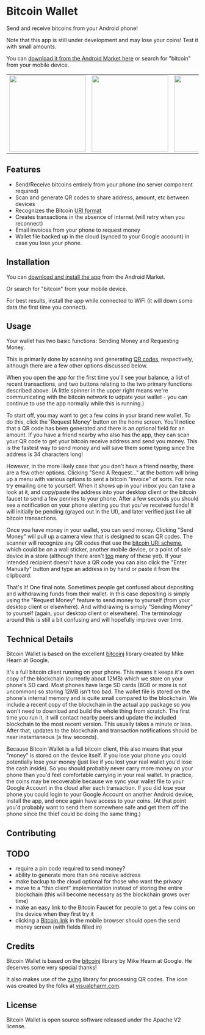 Bitcoin Wallet
==============

Send and receive bitcoins from your Android phone!

Note that this app is still under development and may lose your coins!  Test it with small amounts.

You can [download it from the Android Market here](http://example.com/) or search for "bitcoin" from your mobile device.

<table>
  <tr>
    <td><img src="http://i.imgur.com/aqF3p.png" width="200" /></td>    
    <td><img src="http://i.imgur.com/ilvNp.png" width="200" /></td>
    <td><img src="http://i.imgur.com/ObBth.png" width="200" /></td>
    <td><img src="http://i.imgur.com/TsZc7.png" width="200" /></td>
  </tr>
</table>

Features
--------

* Send/Receive bitcoins entirely from your phone (no server component required)
* Scan and generate QR codes to share address, amount, etc between devices
* Recognizes the Bitcoin [URI format](https://en.bitcoin.it/wiki/URI_Scheme)
* Creates transactions in the absence of internet (will retry when you reconnect)
* Email invoices from your phone to request money
* Wallet file backed up in the cloud (synced to your Google account) in case you lose your phone.

Installation
-------------

You can [download and install the app](http://example.com/) from the Android Market.

Or search for "bitcoin" from your mobile device.

For best results, install the app while connected to WiFi (it will down some data the first time you connect).

Usage
-----

Your wallet has two basic functions: Sending Money and Requesting Money.

This is primarily done by scanning and generating [QR codes](http://en.wikipedia.org/wiki/QR_code), respectively, although there are a few other options discussed below.

When you open the app for the first time you'll see your balance, a list of recent transactions, and two buttons relating to the two primary functions described above.  (A little spinner in the upper right means we're communicating with the bitcoin network to udpate your wallet - you can continue to use the app normally while this is running.)

To start off, you may want to get a few coins in your brand new wallet.  To do this, click the 'Request Money' button on the home screen.  You'll notice that a QR code has been generated and there is an optional field for an amount.  If you have a friend nearby who also has the app, they can scan your QR code to get your bitcoin receive address and send you money.  This is the fastest way to send money and will save them some typing since the address is 34 characters long!

However, in the more likely case that you don't have a friend nearby, there are a few other options.  Clicking "Send A Request..." at the bottom will bring up a menu with various options to sent a bitcoin "invoice" of sorts.  For now try emailing one to yourself.  When it shows up in your inbox you can take a look at it, and copy/paste the address into your desktop client or the bitcoin faucet to send a few pennies to your phone.  After a few seconds you should see a notification on your phone alerting you that you've received funds!  It will initially be pending (grayed out in the UI), and later verified just like all bitcoin transactions.

Once you have money in your wallet, you can send money.  Clicking "Send Money" will pull up a camera view that is designed to scan QR codes.  The scanner will recognize any QR codes that use the [bitcoin URI scheme](https://en.bitcoin.it/wiki/URI_Scheme), which could be on a wall sticker, another mobile device, or a point of sale device in a store (although there aren't [too](http://starburst.hackerfriendly.com/?p=1530) many of these yet).  If your intended recipient doesn't have a QR code you can also click the "Enter Manually" button and type an address in by hand or paste it from the clipboard.

That's it!  One final note.  Sometimes people get confused about depositing and withdrawing funds from their wallet.  In this case depositing is simply using the "Request Money" feature to send money to yourself (from your desktop client or elsewhere).  And withdrawing is simply "Sending Money" to yourself (again, your desktop client or elsewhere).  The terminology around this is still a bit confusing and will hopefully improve over time.

Technical Details
-----------------

Bitcoin Wallet is based on the excellent [bitcoinj](http://code.google.com/p/bitcoinj/) library created by Mike Hearn at Google.

It's a full bitcoin client running on your phone.  This means it keeps it's own copy of the blockchain (currently about 12MB) which we store on your phone's SD card.  Most phones have large SD cards (8GB or more is not uncommon) so storing 12MB isn't too bad.  The wallet file is stored on the phone's internal memory and is quite small compared to the blockchain.  We include a recent copy of the blockchain in the actual app package so you won't need to download and build the whole thing from scratch.  The first time you run it, it will contact nearby peers and update the included blockchain to the most recent version.  This usually takes a minute or less.  After that, updates to the blockchain and transaction notifications should be near instantaneous (a few seconds).

Because Bitcoin Wallet is a full bitcoin client, this also means that your "money" is stored on the device itself.  If you lose your phone you could potentially lose your money (just like if you lost your real wallet you'd lose the cash inside).  So you should probably never carry more money on your phone than you'd feel comfortable carrying in your real wallet.  In practice, the coins may be recoverable because we sync your wallet file to your Google Account in the cloud after each transaction.  If you did lose your phone you could login to your Google Account on another Android device, install the app, and once again have access to your coins.  (At that point you'd probably want to send them somewhere safe and get them off the phone since the thief could be doing the same thing.)

Contributing
------------

TODO
----

* require a pin code required to send money?
* ability to generate more than one receive address
* make backup to the cloud optional for those who want the privacy
* move to a "thin client" implementation instead of storing the entire blockchain (this will become necessary as the blockchain grows over time)
* make an easy link to the Bitcoin Faucet for people to get a few coins on the device when they first try it
* clicking a [Bitcoin link](https://en.bitcoin.it/wiki/URI_Scheme) in the mobile browser should open the send money screen (with fields filled in)

Credits
-------

Bitcoin Wallet is based on the [bitcoinj](http://code.google.com/p/bitcoinj/) library by Mike Hearn at Google.  He deserves some very special thanks!

It also makes use of the [zxing](http://code.google.com/p/zxing/) library for processing QR codes.  The icon was created by the folks at [visualpharm.com](http://www.visualpharm.com/).

License
-------

Bitcoin Wallet is open source software released under the Apache V2 license.
